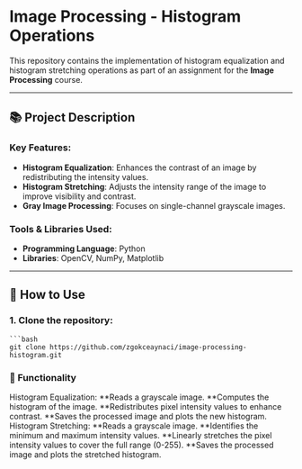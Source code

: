 # Image Processing - Histogram Operations

This repository contains the implementation of histogram equalization and histogram stretching operations as part of an assignment for the **Image Processing** course.

---

## 📚 Project Description

### Key Features:
- **Histogram Equalization**: Enhances the contrast of an image by redistributing the intensity values.
- **Histogram Stretching**: Adjusts the intensity range of the image to improve visibility and contrast.
- **Gray Image Processing**: Focuses on single-channel grayscale images.

### Tools & Libraries Used:
- **Programming Language**: Python
- **Libraries**: OpenCV, NumPy, Matplotlib

---

## 🚀 How to Use

### 1. Clone the repository:
    ```bash
    git clone https://github.com/zgokceaynaci/image-processing-histogram.git


### 📄 Functionality
Histogram Equalization:
**Reads a grayscale image.
**Computes the histogram of the image.
**Redistributes pixel intensity values to enhance contrast.
**Saves the processed image and plots the new histogram.
Histogram Stretching:
**Reads a grayscale image.
**Identifies the minimum and maximum intensity values.
**Linearly stretches the pixel intensity values to cover the full range (0-255).
**Saves the processed image and plots the stretched histogram.
